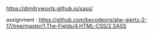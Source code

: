 https://dimitrywuyts.github.io/sass/

assignment : https://github.com/becodeorg/atw-giertz-2-17/tree/master/1.The-Fields/4.HTML-CSS/2.SASS
